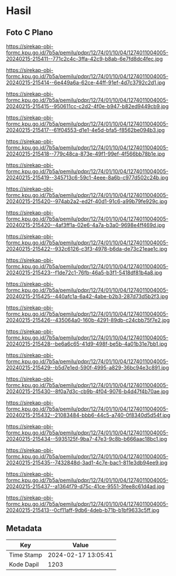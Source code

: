 # Hasil

## Foto C Plano

https://sirekap-obj-formc.kpu.go.id/7b5a/pemilu/pdpr/12/74/01/10/04/1274011004005-20240215-215411--771c2c4c-3ffa-42c9-b8ab-6e7fd8dc4fec.jpg

https://sirekap-obj-formc.kpu.go.id/7b5a/pemilu/pdpr/12/74/01/10/04/1274011004005-20240215-215414--6e449a6a-62ce-44ff-91ef-4d7c3792c2d1.jpg

https://sirekap-obj-formc.kpu.go.id/7b5a/pemilu/pdpr/12/74/01/10/04/1274011004005-20240215-215415--950611cc-c2d2-4f0e-b947-b82ed9449cb9.jpg

https://sirekap-obj-formc.kpu.go.id/7b5a/pemilu/pdpr/12/74/01/10/04/1274011004005-20240215-215417--61f04553-d1e1-4e5d-bfa5-f8562be094b3.jpg

https://sirekap-obj-formc.kpu.go.id/7b5a/pemilu/pdpr/12/74/01/10/04/1274011004005-20240215-215418--779c48ca-873e-49f1-99ef-4f566bb78b1e.jpg

https://sirekap-obj-formc.kpu.go.id/7b5a/pemilu/pdpr/12/74/01/10/04/1274011004005-20240215-215419--345713c6-59c1-4eee-8a6b-c977d502c24b.jpg

https://sirekap-obj-formc.kpu.go.id/7b5a/pemilu/pdpr/12/74/01/10/04/1274011004005-20240215-215420--974ab2a2-ed2f-40d1-91c6-a99b79fe929c.jpg

https://sirekap-obj-formc.kpu.go.id/7b5a/pemilu/pdpr/12/74/01/10/04/1274011004005-20240215-215420--4af3ff1a-02e6-4a7a-b3a0-9698e4ff469d.jpg

https://sirekap-obj-formc.kpu.go.id/7b5a/pemilu/pdpr/12/74/01/10/04/1274011004005-20240215-215422--932c6126-c3f3-4978-b6da-de73c21eae1c.jpg

https://sirekap-obj-formc.kpu.go.id/7b5a/pemilu/pdpr/12/74/01/10/04/1274011004005-20240215-215423--f1de72c1-76fb-46a5-b3f1-5418df81b4a8.jpg

https://sirekap-obj-formc.kpu.go.id/7b5a/pemilu/pdpr/12/74/01/10/04/1274011004005-20240215-215425--440afc1a-6a42-4abe-b2b3-287d73d5b2f3.jpg

https://sirekap-obj-formc.kpu.go.id/7b5a/pemilu/pdpr/12/74/01/10/04/1274011004005-20240215-215426--435064a0-160b-4291-89db-c24cbb75f7e2.jpg

https://sirekap-obj-formc.kpu.go.id/7b5a/pemilu/pdpr/12/74/01/10/04/1274011004005-20240215-215428--be6a6c65-41d9-498f-be5b-4a01b31e7bb1.jpg

https://sirekap-obj-formc.kpu.go.id/7b5a/pemilu/pdpr/12/74/01/10/04/1274011004005-20240215-215429--b5d7e1ed-590f-4995-a829-36bc94e3c891.jpg

https://sirekap-obj-formc.kpu.go.id/7b5a/pemilu/pdpr/12/74/01/10/04/1274011004005-20240215-215430--8f0a7d3c-cb9b-4f04-9076-b4d47f4b70ae.jpg

https://sirekap-obj-formc.kpu.go.id/7b5a/pemilu/pdpr/12/74/01/10/04/1274011004005-20240215-215432--21083484-bbb6-44c5-a740-0f8340d5d54f.jpg

https://sirekap-obj-formc.kpu.go.id/7b5a/pemilu/pdpr/12/74/01/10/04/1274011004005-20240215-215434--5935125f-9ba7-47e3-9c8b-b666aac18bc1.jpg

https://sirekap-obj-formc.kpu.go.id/7b5a/pemilu/pdpr/12/74/01/10/04/1274011004005-20240215-215435--7432848d-3ad1-4c7e-bac1-811e3db94ee9.jpg

https://sirekap-obj-formc.kpu.go.id/7b5a/pemilu/pdpr/12/74/01/10/04/1274011004005-20240215-215437--a1364f79-d75c-41ce-9551-3fee8c61d4ad.jpg

https://sirekap-obj-formc.kpu.go.id/7b5a/pemilu/pdpr/12/74/01/10/04/1274011004005-20240215-215413--0cf11aff-9db6-4deb-b71b-b1bf9633c5ff.jpg


## Metadata

| Key        | Value               |
| ---------- | ------------------- |
| Time Stamp | 2024-02-17 13:05:41 |
| Kode Dapil | 1203                |



